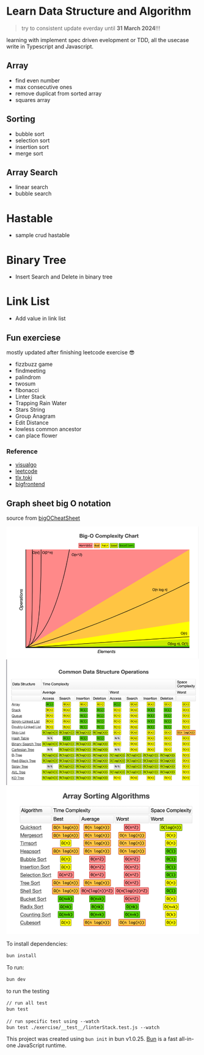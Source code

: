 # Learn Data Structure and Algorithm

> try to consistent update everday until **31 March 2024**!!!

learning with implement spec driven evelopment or TDD, all the usecase write in Typescript and Javascript.

## Array

- find even number
- max consecutive ones
- remove duplicat from sorted array
- squares array

## Sorting

- bubble sort
- selection sort
- insertion sort
- merge sort

## Array Search

- linear search
- bubble search

# Hastable

- sample crud hastable

# Binary Tree

- Insert Search and Delete in binary tree

# Link List

- Add value in link list

## Fun exerciese

mostly updated after finishing leetcode exercise 😎

- fizzbuzz game
- findmeeting
- palindrom
- twosum
- fibonacci
- Linter Stack
- Trapping Rain Water
- Stars String
- Group Anagram
- Edit Distance
- lowless common ancestor
- can place flower

### Reference

- [visualgo](https://visualgo.net/)
- [leetcode](https://leetcodehttps://leetcode.com)
- [tlx.toki](https://tlx.toki.id/)
- [bigfrontend](https://bigfrontend.dev)

## Graph sheet big O notation

source from [bigOCheatSheet](https://www.bigocheatsheet.com/)

![chart](./chart.png)
![common_data](./common.png)
![array_sorting](./array-sorting.png)

To install dependencies:

```bash
bun install
```

To run:

```bash
bun dev
```

to run the testing

```cli
// run all test
bun test

// run specific test using --watch
bun test ./exercise/__test__/linterStack.test.js --watch
```

This project was created using `bun init` in bun v1.0.25. [Bun](https://bun.sh) is a fast all-in-one JavaScript runtime.

